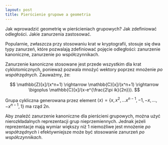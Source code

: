 ```yaml
---
layout: post
title: Pierścienie grupowe a geometria
---
```


Jak wprowadzić geometrię w pierścieniach grupowych? Jak zdefiniować odległości.
Jakie zanurzenia zastosować.

Popularnie, zwłaszcza przy stosowaniu krat w kryptografii, stosuje się dwa typy zanurzeń, które
pozwalają zdefiniować pojęcie odległości: zanurzenie kanoniczne, zanurzenie po współczynnikach.

Zanurzenie kanoniczne stosowane jest przede wszystkim dla krat cyklotomicznych, ponieważ pozwala
mnożyć wektory poprzez mnożenie *po współrzędnych*. Zauważmy, że:

$$ \mathbb{Z}[x]/(x^n+1) \rightarrow \mathbb{C}[x]/(x^n+1) \rightarrow \bigoplus \mathbb{C}[x]/(x-e^{\frac{2\pi ik}{2n}}). $$

Grupa cykliczna generowana przez element $\langle x \rangle = \{x,x^2,\ldots x^{n-1},-1,-x,\ldots,-x^{n-1},1\}$ ma rząd 2n.

Aby znaleźć zanurzenie kanoniczne dla pierścieni grupowych, można użyć nierozkładalnych reprezentacji
grup nieprzemiennych. Jednak jeżeli reprezentacje mają wymiar większy niż 1 niemożliwe jest mnożenie
*po współrzędnych* i efektywniejsze może być stosowanie zanurzeń *po współczynnikach*.
